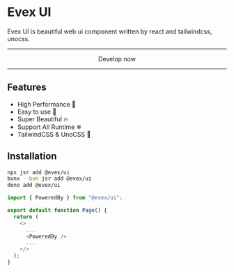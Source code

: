 # Evex UI

Evex UI is beautiful web ui component written by react and tailwindcss, unocss.

---

<center>Develop now</center>

---

## Features

- High Performance 🚀
- Easy to use 🎉
- Super Beautiful 🔥
- Support All Runtime ❄
- TailwindCSS & UnoCSS 🌈

## Installation

```bash
npx jsr add @evex/ui
bunx --bun jsr add @evex/ui
deno add @evex/ui
```

```ts
import { PoweredBy } from "@evex/ui";

export default function Page() {
  return (
    <>
      ...
      <PoweredBy />
      ...
    </>
  );
}
```
